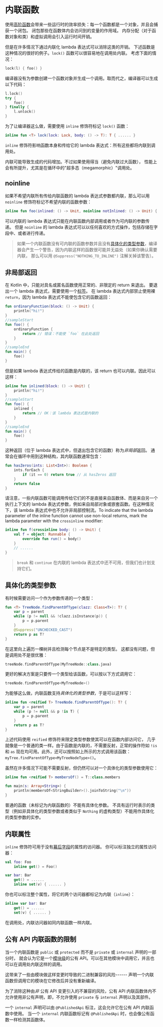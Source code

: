 # 内联函数

使用[高阶函数](https://book.kotlincn.net/text/lambdas.html)会带来一些运行时的效率损失：每一个函数都是一个对象，并且会捕获一个闭包。 闭包那些在函数体内会访问到的变量的作用域。 内存分配（对于函数对象和类）和虚拟调用会引入运行时间开销。

但是在许多情况下通过内联化 lambda 表达式可以消除这类的开销。 下述函数是这种情况的很好的例子。`lock()` 函数可以很容易地在调用处内联。 考虑下面的情况：

```kotlin
lock(l) { foo() }
```

编译器没有为参数创建一个函数对象并生成一个调用。取而代之，编译器可以生成以下代码：

```kotlin
l.lock()
try {
    foo()
} finally {
    l.unlock()
}
```

为了让编译器这么做，需要使用 `inline` 修饰符标记 `lock()` 函数：

```kotlin
inline fun <T> lock(lock: Lock, body: () -> T): T { ...... }
```

`inline` 修饰符影响函数本身和传给它的 lambda 表达式：所有这些都将内联到调用处。

内联可能导致生成的代码增加。不过如果使用得当（避免内联过大函数）， 性能上会有所提升，尤其是在循环中的"超多态（megamorphic）"调用处。

## noinline

如果不希望内联所有传给内联函数的 lambda 表达式参数都内联，那么可以用 `noinline` 修饰符标记不希望内联的函数参数：

```kotlin
inline fun foo(inlined: () -> Unit, noinline notInlined: () -> Unit) { ...... }
```

可以内联的 lambda 表达式只能在内联函数内部调用或者作为可内联的参数传递。 但是 `noinline` 的 lambda 表达式可以以任何喜欢的方式操作，包括存储在字段中、或者进行传递。
> 如果一个内联函数没有可内联的函数参数并且没有[具体化的类型参数](https://book.kotlincn.net/text/inline-functions.html#%E5%85%B7%E4%BD%93%E5%8C%96%E7%9A%84%E7%B1%BB%E5%9E%8B%E5%8F%82%E6%95%B0)，编译器会产生一个警告，因为内联这样的函数很可能并无益处（如果你确认需要内联， 那么可以用 `@Suppress("NOTHING_TO_INLINE")` 注解关掉该警告）。

## 非局部返回

在 Kotlin 中，只能对具名或匿名函数使用正常的、非限定的 return 来退出。 要退出一个 lambda 表达式，需要使用一个[标签](https://book.kotlincn.net/text/returns.html#%E8%BF%94%E5%9B%9E%E5%88%B0%E6%A0%87%E7%AD%BE)。 在 lambda 表达式内部禁止使用裸 `return`，因为 lambda 表达式不能使包含它的函数返回：

```kotlin
fun ordinaryFunction(block: () -> Unit) {
    println("hi!")
}
//sampleStart
fun foo() {
    ordinaryFunction {
        return // 错误：不能使 `foo` 在此处返回
    }
}
//sampleEnd
fun main() {
    foo()
}
```

但是如果 lambda 表达式传给的函数是内联的，该 return 也可以内联。因此可以这样：

```kotlin
inline fun inlined(block: () -> Unit) {
    println("hi!")
}
//sampleStart
fun foo() {
    inlined {
        return // OK：该 lambda 表达式是内联的
    }
}
//sampleEnd
fun main() {
    foo()
}
```

这种返回（位于 lambda 表达式中，但退出包含它的函数）称为*非局部*返回。 通常会在循环中用到这种结构，其内联函数通常包含：

```kotlin
fun hasZeros(ints: List<Int>): Boolean {
    ints.forEach {
        if (it == 0) return true // 从 hasZeros 返回
    }
    return false
}
```

请注意，一些内联函数可能调用传给它们的不是直接来自函数体、而是来自另一个执行上下文的 lambda 表达式参数，例如来自局部对象或嵌套函数。在这种情况下，该 lambda 表达式中也不允许非局部控制流。To indicate that the lambda parameter of the inline function cannot use non-local returns, mark the lambda parameter with the `crossinline` modifier:

```kotlin
inline fun f(crossinline body: () -> Unit) {
    val f = object: Runnable {
        override fun run() = body()
    }
    // ......
}
```

> `break` 和 `continue` 在内联的 lambda 表达式中还不可用，但我们也计划支持它们。

## 具体化的类型参数

有时候需要访问一个作为参数传递的一个类型：

```kotlin
fun <T> TreeNode.findParentOfType(clazz: Class<T>): T? {
    var p = parent
    while (p != null && !clazz.isInstance(p)) {
        p = p.parent
    }
    @Suppress("UNCHECKED_CAST")
    return p as T?
}
```

在这里向上遍历一棵树并且检测每个节点是不是特定的类型。 这都没有问题，但是调用处不是很优雅：

```kotlin
treeNode.findParentOfType(MyTreeNode::class.java)
```

更好的解决方案是只要传一个类型给该函数，可以按以下方式调用它：

```kotlin
treeNode.findParentOfType<MyTreeNode>()
```

为能够这么做，内联函数支持*具体化的类型参数*，于是可以这样写：

```kotlin
inline fun <reified T> TreeNode.findParentOfType(): T? {
    var p = parent
    while (p != null && p !is T) {
        p = p.parent
    }
    return p as T?
}
```

上述代码使用 `reified` 修饰符来限定类型参数使其可以在函数内部访问它， 几乎就像是一个普通的类一样。由于函数是内联的，不需要反射，正常的操作符如 `!is` 和 `as` 现在均可用。此外，还可以按照如上所示的方式调用该函数：`myTree.findParentOfType<MyTreeNodeType>()`。

虽然在许多情况下可能不需要反射，但仍然可以对一个具体化的类型参数使用它：

```kotlin
inline fun <reified T> membersOf() = T::class.members

fun main(s: Array<String>) {
    println(membersOf<StringBuilder>().joinToString("\n"))
}
```

普通的函数（未标记为内联函数的）不能有具体化参数。 不具有运行时表示的类型（例如非具体化的类型参数或者类似于 `Nothing` 的虚构类型）不能用作具体化的类型参数的实参。

## 内联属性

`inline` 修饰符可用于没有[幕后字段](https://book.kotlincn.net/text/properties.html#%E5%B9%95%E5%90%8E%E5%AD%97%E6%AE%B5)的属性的访问器。 你可以标注独立的属性访问器：

```kotlin
val foo: Foo
    inline get() = Foo()

var bar: Bar
    get() = ......
    inline set(v) { ...... }
```

你也可以标注整个属性，将它的两个访问器都标记为内联（`inline`）：

```kotlin
inline var bar: Bar
    get() = ......
    set(v) { ...... }
```

在调用处，内联访问器如同内联函数一样内联。

## 公有 API 内联函数的限制

当一个内联函数是 `public` 或 `protected` 而不是 `private` 或 `internal` 声明的一部分时， 就会认为它是一个[模块级](https://book.kotlincn.net/text/visibility-modifiers.html#%E6%A8%A1%E5%9D%97)的公有 API。可以在其他模块中调用它，并且也可以在调用处内联这样的调用。

这带来了一些由模块做这样变更时导致的二进制兼容的风险------ 声明一个内联函数但调用它的模块在它修改后并没有重新编译。

为了消除这种由*非* 公有 API 变更引入的不兼容的风险，公有 API 内联函数体内不允许使用非公有声明，即，不允许使用 `private` 与 `internal` 声明以及其部件。

一个 `internal` 声明可以由 `@PublishedApi` 标注，这会允许它在公有 API 内联函数中使用。 当一个 `internal` 内联函数标记有 `@PublishedApi` 时，也会像公有函数一样检测其函数体。
